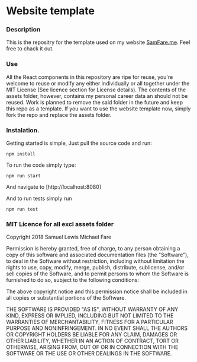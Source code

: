 # Website template

### Description
This is the repositry for the template used on my website [SamFare.me](SamFare.me "Click for website goodness"). Feel free to chack it out.


### Use
All the React components in this repository are ripe for reuse, you're welcome to reuse or modify any either individually or all together under the MIT License (See licence section for License details). The contents of the assets folder, however, contains my personal career data an should not be reused. Work is planned to remove the said folder in the future and keep this repo as a template. If you want to use the website template now, simply fork the repo and replace the assets folder.

### Instalation. 
 
Getting started is simple, Just pull the source code and run: 

`npm install`

To run the code simply type: 

`npm run start`

And navigate to [http://localhost:8080]

And to run tests simply run

`npm run test`

### MIT Licence for all excl assets folder

Copyright 2018 Samuel Lewis Michael Fare

Permission is hereby granted, free of charge, to any person obtaining a copy of this software and associated documentation files (the "Software"), to deal in the Software without restriction, including without limitation the rights to use, copy, modify, merge, publish, distribute, sublicense, and/or sell copies of the Software, and to permit persons to whom the Software is furnished to do so, subject to the following conditions:

The above copyright notice and this permission notice shall be included in all copies or substantial portions of the Software.

THE SOFTWARE IS PROVIDED "AS IS", WITHOUT WARRANTY OF ANY KIND, EXPRESS OR IMPLIED, INCLUDING BUT NOT LIMITED TO THE WARRANTIES OF MERCHANTABILITY, FITNESS FOR A PARTICULAR PURPOSE AND NONINFRINGEMENT. IN NO EVENT SHALL THE AUTHORS OR COPYRIGHT HOLDERS BE LIABLE FOR ANY CLAIM, DAMAGES OR OTHER LIABILITY, WHETHER IN AN ACTION OF CONTRACT, TORT OR OTHERWISE, ARISING FROM, OUT OF OR IN CONNECTION WITH THE SOFTWARE OR THE USE OR OTHER DEALINGS IN THE SOFTWARE.